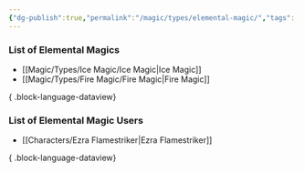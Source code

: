 ```yaml
---
{"dg-publish":true,"permalink":"/magic/types/elemental-magic/","tags":["magic/elemental"]}
---
```


### List of Elemental Magics
- [[Magic/Types/Ice Magic/Ice Magic\|Ice Magic]]
- [[Magic/Types/Fire Magic/Fire Magic\|Fire Magic]]

{ .block-language-dataview}
### List of Elemental Magic Users
- [[Characters/Ezra Flamestriker\|Ezra Flamestriker]]

{ .block-language-dataview}